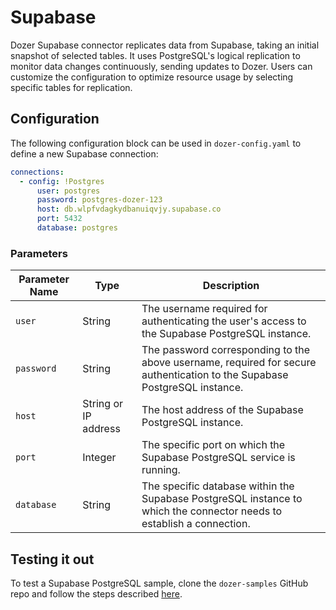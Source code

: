 # Supabase

Dozer Supabase connector replicates data from Supabase, taking an initial snapshot of selected tables. It uses PostgreSQL's logical replication to monitor data changes continuously, sending updates to Dozer. Users can customize the configuration to optimize resource usage by selecting specific tables for replication.


## Configuration
The following configuration block can be used in `dozer-config.yaml` to define a new Supabase connection:

```yaml
connections:
  - config: !Postgres
      user: postgres
      password: postgres-dozer-123
      host: db.wlpfvdagkydbanuiqvjy.supabase.co
      port: 5432
      database: postgres
```

### Parameters

| **Parameter Name** | **Type** | **Description** | 
|--------------------|----------|-----------------|
| `user` | String | The username required for authenticating the user's access to the Supabase PostgreSQL instance. |
| `password` | String | The password corresponding to the above username, required for secure authentication to the Supabase PostgreSQL instance. |
| `host` | String or IP address | The host address of the Supabase PostgreSQL instance. |
| `port` | Integer | The specific port on which the Supabase PostgreSQL service is running. |
| `database` | String | The specific database within the Supabase PostgreSQL instance to which the connector needs to establish a connection. |

## Testing it out

To test a Supabase PostgreSQL sample, clone the `dozer-samples` GitHub repo and follow the steps described [here](https://github.com/getdozer/dozer-samples/tree/main/connectors/supabase).